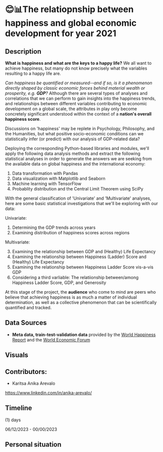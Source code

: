 # 😊📊The relatiopnship between happiness and global economic development for year 2021

## Description ##

<p><strong>What is happiness and what are the keys to a happy life?</strong>  We all want to achieve happiness, but many do not know precisely what the variables resulting to a happy life are.</p><p><em>Can happiness be quantified or measured--and if so, is it a phenomenon directly shaped by classic economic forces behind material wealth or prosperity, e.g. <strong>GDP</strong>?</em> Although there are several types of analyses and correlations that we can perform to gain insights into the happiness trends, and relationships between different variables contributing to economic development on a global scale, the attributes in play only become concretely significant understood within the context of a <strong>nation's overall happiness score</strong>.</p><p>Discussions on 'happiness' may be replete in Psychology, Philosophy, and the Humanities, but what positive socio-economic conditions can we statistically infer (or predict) with our analysis of GDP-related data?</p>

<p>Deploying the corresponding Python-based libraries and modules, we'll apply the following data analysis methods and extract the following statistical analyses in order to generate the answers we are seeking from the available data on global happiness and the international economy:</p>

1) Data transformation with Pandas
2) Data visualization with Matplotlib and Seaborn
3) Machine learning with TensorFlow
4) Probablity distribution and the Central Limit Theorem using SciPy

<p>With the general classification of 'Univariate' and 'Multivariate' analyses, here are some basic statistical investigations that we'll be exploring with our data:</p> 

Univariate:

1) Determining the GDP trends across years
2) Examining distribution of happiness scores across regions


Multivariate:

3) Examining the relationship between GDP and (Healthy) Life Expectancy
4) Examining the relationship between Happiness (Ladder) Score and (Healthy) Life Expectancy
5) Examining the relationship between Happiness Ladder Score vis-a-vis GDP
6) Considering a third varliable: The relatiionship between/among Happiness Ladder Score, GDP, and Generosity


At this stage of the project, the **audience** who come to mind are peers who believe that achieving happiness is as much a matter of individual determination, as well as a collective phenomenon that can be scientifically quantified and tracked.  


## Data Sources ##

- **Meta data, train-test-validation data** provided by the <a href="https://worldhappiness.report/">World Happiness Report</a> and the <a href="https://ourworldindata.org/grapher/national-gdp-constant-usd-wb?tab=table">World Economic Forum</a> 


## Visuals ##



## Contributors: ##

- Karitsa Anika Arevalo

https://www.linkedin.com/in/anika-arevalo/



## Timeline ##

(1) days

06/12/2023 - 00/00/2023

## Personal situation ##
